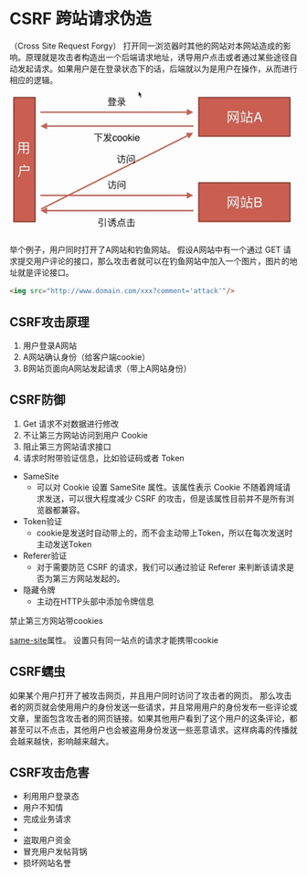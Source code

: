 # CSRF 跨站请求伪造
（Cross Site Request Forgy）
打开同一浏览器时其他的网站对本网站造成的影响。原理就是攻击者构造出一个后端请求地址，诱导用户点击或者通过某些途径自动发起请求。如果用户是在登录状态下的话，后端就以为是用户在操作，从而进行相应的逻辑。
![原理](../img/csrf.png)


举个例子，用户同时打开了A网站和钓鱼网站。 假设A网站中有一个通过 GET 请求提交用户评论的接口，那么攻击者就可以在钓鱼网站中加入一个图片，图片的地址就是评论接口。
```html
<img src="http://www.domain.com/xxx?comment='attack'"/>
```


## CSRF攻击原理
1. 用户登录A网站
2. A网站确认身份（给客户端cookie）
3. B网站页面向A网站发起请求（带上A网站身份）


## CSRF防御
1. Get 请求不对数据进行修改
2. 不让第三方网站访问到用户 Cookie
3. 阻止第三方网站请求接口
4. 请求时附带验证信息，比如验证码或者 Token

 - SameSite
   - 可以对 Cookie 设置 SameSite 属性。该属性表示 Cookie 不随着跨域请求发送，可以很大程度减少 CSRF 的攻击，但是该属性目前并不是所有浏览器都兼容。
 - Token验证
   - cookie是发送时自动带上的，而不会主动带上Token，所以在每次发送时主动发送Token
 - Referer验证
   - 对于需要防范 CSRF 的请求，我们可以通过验证 Referer 来判断该请求是否为第三方网站发起的。
 - 隐藏令牌
   - 主动在HTTP头部中添加令牌信息


禁止第三方网站带cookies

[same-site](https://developer.mozilla.org/zh-CN/docs/Web/HTTP/Cookies#SameSite_Cookies)属性。 设置只有同一站点的请求才能携带cookie


## CSRF蠕虫
如果某个用户打开了被攻击网页，并且用户同时访问了攻击者的网页。
那么攻击者的网页就会使用用户的身份发送一些请求，并且常用用户的身份发布一些评论或文章，里面包含攻击者的网页链接。如果其他用户看到了这个用户的这条评论，都甚至可以不点击，其他用户也会被盗用身份发送一些恶意请求。这样病毒的传播就会越来越快，影响越来越大。


## CSRF攻击危害
 - 利用用户登录态
 - 用户不知情
 - 完成业务请求
 - 
 - 盗取用户资金
 - 冒充用户发帖背锅
 - 损坏网站名誉